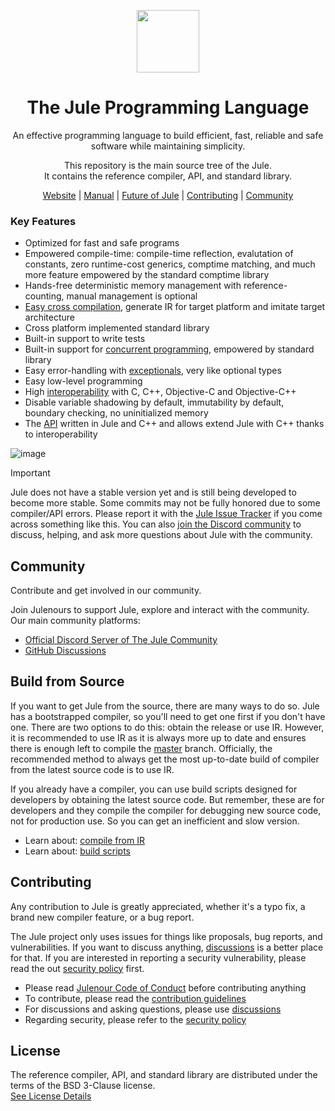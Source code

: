 <div align="center">
<p>
    <img width="100" src="https://raw.githubusercontent.com/julelang/resources/master/jule_icon.svg?sanitize=true">
</p>
<h1>The Jule Programming Language</h1>

An effective programming language to build efficient, fast, reliable and safe software while maintaining simplicity.

This repository is the main source tree of the Jule. \
It contains the reference compiler, API, and standard library.

[Website](https://jule.dev) |
[Manual](https://manual.jule.dev) |
[Future of Jule](https://jule.dev/future-of-jule) |
[Contributing](https://jule.dev/contribute) |
[Community](https://jule.dev/community)

</strong>

</div>

### Key Features

- Optimized for fast and safe programs
- Empowered compile-time: compile-time reflection, evalutation of constants, zero runtime-cost generics, comptime matching, and much more feature empowered by the standard comptime library
- Hands-free deterministic memory management with reference-counting, manual management is optional
- [Easy cross compilation](https://manual.jule.dev/compiler/cross-compilation), generate IR for target platform and imitate target architecture
- Cross platform implemented standard library
- Built-in support to write tests
- Built-in support for [concurrent programming](https://manual.jule.dev/concurrency/), empowered by standard library
- Easy error-handling with [exceptionals](https://manual.jule.dev/error-handling/exceptionals), very like optional types
- Easy low-level programming
- High [interoperability](https://manual.jule.dev/integrated-jule/interoperability/) with C, C++, Objective-C and Objective-C++
- Disable variable shadowing by default, immutability by default, boundary checking, no uninitialized memory
- The [API](https://manual.jule.dev/api/) written in Jule and C++ and allows extend Jule with C++ thanks to interoperability

![image](https://github.com/user-attachments/assets/0a6aee7c-6f0c-4ec1-96f8-d02b7fdc034c)

> [!IMPORTANT]
> Jule does not have a stable version yet and is still being developed to become more stable.
> Some commits may not be fully honored due to some compiler/API errors.
> Please report it with the [Jule Issue Tracker](https://github.com/julelang/jule/issues) if you come across something like this.
> You can also [join the Discord community](https://discord.gg/XNSUUDuGGQ) to discuss, helping, and ask more questions about Jule with the community.


## Community

Contribute and get involved in our community.

Join Julenours to support Jule, explore and interact with the community.\
Our main community platforms:

- [Official Discord Server of The Jule Community](https://discord.gg/XNSUUDuGGQ)
- [GitHub Discussions](https://github.com/jule-lang/jule/discussions)

## Build from Source

If you want to get Jule from the source, there are many ways to do so.
Jule has a bootstrapped compiler, so you'll need to get one first if you don't have one.
There are two options to do this: obtain the release or use IR.
However, it is recommended to use IR as it is always more up to date and ensures there is enough left to compile the [master](https://github.com/julelang/jule/tree/master) branch.
Officially, the recommended method to always get the most up-to-date build of compiler from the latest source code is to use IR.

If you already have a compiler, you can use build scripts designed for developers by obtaining the latest source code.
But remember, these are for developers and they compile the compiler for debugging new source code, not for production use. So you can get an inefficient and slow version.

- Learn about: [compile from IR](https://manual.jule.dev/getting-started/install-from-source/compile-from-ir.html)
- Learn about: [build scripts](https://manual.jule.dev/getting-started/install-from-source/build-scripts.html)

## Contributing

Any contribution to Jule is greatly appreciated, whether it's a typo fix, a brand new compiler feature, or a bug report.

The Jule project only uses issues for things like proposals, bug reports, and vulnerabilities.
If you want to discuss anything, [discussions](https://github.com/julelang/jule/discussions) is a better place for that.
If you are interested in reporting a security vulnerability, please read the out [security policy](https://github.com/julelang/jule/security/policy) first.

- Please read [Julenour Code of Conduct](https://jule.dev/code-of-conduct) before contributing anything
- To contribute, please read the [contribution guidelines](https://jule.dev/contribute)
- For discussions and asking questions, please use [discussions](https://github.com/julelang/jule/discussions)
- Regarding security, please refer to the [security policy](https://github.com/julelang/jule/security/policy)

## License

The reference compiler, API, and standard library are distributed under the terms of the BSD 3-Clause license. <br>
[See License Details](./LICENSE)

